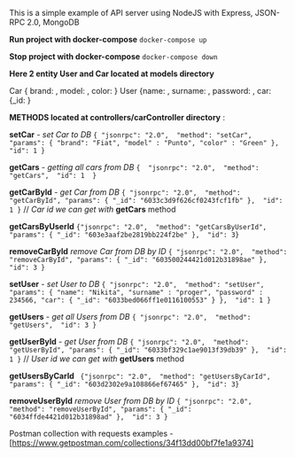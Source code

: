 This is a simple example of API server using NodeJS with Express, JSON-RPC 2.0, MongoDB

**Run project with docker-compose**
`docker-compose up`

**Stop project with docker-compose**
`docker-compose down `

**Here 2 entity User and Car located at models directory**

Car { brand: , model: , color: }
User {name: , surname: , password: , car: {_id: }

**METHODS located at controllers/carController directory** :

**setCar** - _set Car to DB_
`{
"jsonrpc": "2.0", 
"method": "setCar", 
"params": {
    "brand": "Fiat",
    "model" : "Punto",
    "color" : "Green"
}, 
"id": 1
}`

**getCars** - _getting all cars from DB_
`{ 
"jsonrpc": "2.0", 
 "method": "getCars", 
 "id": 1 
}`

**getCarById** - _get Car from DB_
`{
"jsonrpc": "2.0", 
"method": "getCarById",
"params": {
    "_id": "6033c3d9f626cf0243fcf1fb"
}, 
"id": 1
}`
// _Car id we can get with_ **getCars** method

**getCarsByUserId**
`{"jsonrpc": "2.0", 
 "method": "getCarsByUserId",
 "params": {
     "_id": "603e3aaf2be2819bb224f2be"
 }, 
 "id": 3}`

**removeCarById** _remove Car from DB by ID_
`{
"jsonrpc": "2.0", 
"method": "removeCarById",
"params": {
    "_id": "603500244421d012b31898ae"
}, 
"id": 3
}`

**setUser** - _set User to DB_
`{
"jsonrpc": "2.0", 
"method": "setUser", 
"params": {
    "name": "Nikita",
    "surname" : "proger",
    "password" : 234566,
    "car": {
        "_id": "6033bed066ff1e0116100553"
    }
}, 
"id": 1
}`

**getUsers** - _get all Users from DB_
`{
"jsonrpc": "2.0", 
"method": "getUsers", 
"id": 3
}`

**getUserById** - _get User from DB_
`{
"jsonrpc": "2.0", 
"method": "getUserById",
"params": {
    "_id": "6033bf329c1ae9013f39db39"
}, 
"id": 1
}`
// _User id we can get with_ **getUsers** method

**getUsersByCarId**
`
{"jsonrpc": "2.0", 
"method": "getUsersByCarId",
"params": {
    "_id": "603d2302e9a108866ef67465"
}, 
"id": 3}`

**removeUserById** _remove User from DB by ID_
`{
"jsonrpc": "2.0", 
"method": "removeUserById",
"params": {
    "_id": "6034ffde4421d012b31898ad"
}, 
"id": 3
}`

Postman collection with requests examples - [https://www.getpostman.com/collections/34f13dd00bf7fe1a9374]
